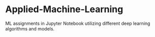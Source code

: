 # Applied-Machine-Learning
ML assignments in Jupyter Notebook utilizing different deep learning algorithms and models. 

